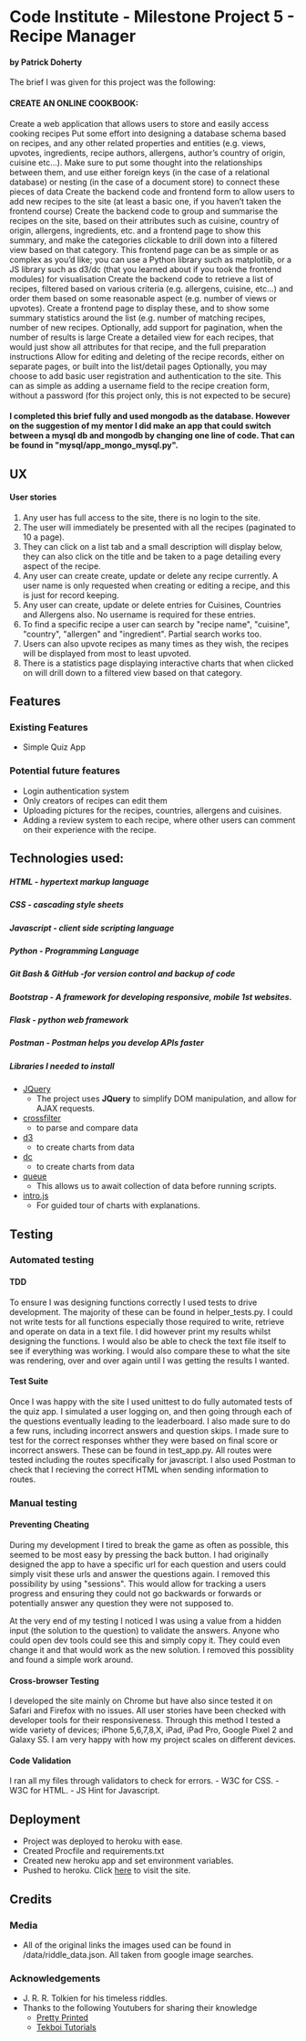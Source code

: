 # Code Institute - Milestone Project 5 - Recipe Manager
#### by Patrick Doherty

The brief I was given for this project was the following:

#### CREATE AN ONLINE COOKBOOK:

Create a web application that allows users to store and easily access cooking recipes
Put some effort into designing a database schema based on recipes, and any other related properties and entities (e.g. views, upvotes, ingredients, recipe authors, allergens, author’s country of origin, cuisine etc…). Make sure to put some thought into the relationships between them, and use either foreign keys (in the case of a relational database) or nesting (in the case of a document store) to connect these pieces of data
Create the backend code and frontend form to allow users to add new recipes to the site (at least a basic one, if you haven’t taken the frontend course)
Create the backend code to group and summarise the recipes on the site, based on their attributes such as cuisine, country of origin, allergens, ingredients, etc. and a frontend page to show this summary, and make the categories clickable to drill down into a filtered view based on that category. This frontend page can be as simple or as complex as you’d like; you can use a Python library such as matplotlib, or a JS library such as d3/dc (that you learned about if you took the frontend modules) for visualisation
Create the backend code to retrieve a list of recipes, filtered based on various criteria (e.g. allergens, cuisine, etc…) and order them based on some reasonable aspect (e.g. number of views or upvotes). Create a frontend page to display these, and to show some summary statistics around the list (e.g. number of matching recipes, number of new recipes. Optionally, add support for pagination, when the number of results is large
Create a detailed view for each recipes, that would just show all attributes for that recipe, and the full preparation instructions
Allow for editing and deleting of the recipe records, either on separate pages, or built into the list/detail pages
Optionally, you may choose to add basic user registration and authentication to the site. This can as simple as adding a username field to the recipe creation form, without a password (for this project only, this is not expected to be secure)

#### I completed this brief fully and used mongodb as the database. However on the suggestion of my mentor I did make an app that could switch between a mysql db and mongodb by changing one line of code. That can be found in "mysql/app_mongo_mysql.py".



## UX
#### User stories

1. Any user has full access to the site, there is no login to the site.
2. The user will immediately be presented with all the recipes (paginated to 10 a page).
3. They can click on a list tab and a small description will display below, they can also click on the title and be taken to a page detailing every aspect of the recipe. 
4. Any user can create create, update or delete any recipe currently. A user name is only requested when creating or editing a recipe, and this is just for record keeping. 
5. Any user can create, update or delete entries for Cuisines, Countries and Allergens also. No username is required for these entries.
6. To find a specific recipe a user can search by "recipe name", "cuisine", "country", "allergen" and "ingredient". Partial search works too. 
7. Users can also upvote recipes as many times as they wish, the recipes will be displayed from most to least upvoted. 
7. There is a statistics page displaying interactive charts that when clicked on will drill down to a filtered view based on that category. 
 


## Features

### Existing Features
- Simple Quiz App

### Potential future features
- Login authentication system
- Only creators of recipes can edit them
- Uploading pictures for the recipes, countries, allergens and cuisines.
- Adding a review system to each recipe, where other users can comment on their experience with the recipe.


## Technologies used:
##### HTML - hypertext markup language
##### CSS - cascading style sheets 
##### Javascript - client side scripting language
##### Python - Programming Language
##### Git Bash & GitHub -for version control and backup of code
##### Bootstrap - A framework for developing responsive, mobile 1st websites.
##### Flask - python web framework
##### Postman - Postman helps you develop APIs faster
##### Libraries I needed to install
- [JQuery](https://jquery.com)
    - The project uses **JQuery** to simplify DOM manipulation, and allow for AJAX requests.
- [crossfilter](https://github.com/crossfilter/crossfilter)
    - to parse and compare data
- [d3](https://d3js.org/)
    - to create charts from data
- [dc](https://dc-js.github.io/dc.js/)
    - to create charts from data
- [queue](https://github.com/d3/d3-queue)
    - This allows us to await collection of data before running scripts.
- [intro.js](https://github.com/usablica/intro.js)
    - For guided tour of charts with explanations.

## Testing
 
### Automated testing

#### TDD
To ensure I was designing functions correctly I used tests to drive development. The majority of these can be found in helper_tests.py.
I could not write tests for all functions especially those required to write, retrieve and operate on data in a text file. I did however print my results
whilst designing the functions. I would also be able to check the text file itself to see if everything was working. I would also compare these to what 
the site was rendering, over and over again until I was getting the results I wanted. 

#### Test Suite
Once I was happy with the site I used unittest to do fully automated tests of the quiz app. I simulated a user logging on, and then going through each of the questions
eventually leading to the leaderboard. I also made sure to do a few runs, including incorrect answers and question skips. I made sure to 
test for the correct responses whther they were based on final score or incorrect answers. These can be found in test_app.py. All routes were tested including
the routes specifically for javascript. I also used Postman to check that I recieving the correct HTML when sending information to routes.

### Manual testing
#### Preventing Cheating
During my development I tired to break the game as often as possible, this seemed to be most easy by pressing the back button. I had originally designed the 
app to have a specific url for each question and users could simply visit these urls and answer the questions again. I removed this possibility by using
"sessions". This would allow for tracking a users progress and ensuring they could not go backwards or forwards or potentially answer any question
they were not supposed to. 

At the very end of my testing I noticed I was using a value from a hidden input (the solution to the question) to validate the answers. Anyone who could 
open dev tools could see this and simply copy it. They could even change it and that would work as the new solution. I removed this possiblity and found 
a simple work around. 

#### Cross-browser Testing
I developed the site mainly on Chrome but have also since tested it on Safari and Firefox with no issues.
All user stories have been checked with developer tools for their responsiveness. 
Through this method I tested a wide variety of devices; iPhone 5,6,7,8,X, 
iPad, iPad Pro, Google Pixel 2 and Galaxy S5. I am very happy with how my project scales on different devices.

#### Code Validation
I ran all my files through validators to check for errors.
    - W3C for CSS.
    - W3C for HTML.
    - JS Hint for Javascript.

## Deployment
- Project was deployed to heroku with ease.
- Created Procfile and requirements.txt
- Created new heroku app and set environment variables.
- Pushed to heroku. Click [here](https://tolkien-riddle-quiz.herokuapp.com/) to visit the site.

## Credits

### Media
- All of the original links the images used can be found in /data/riddle_data.json. All taken from google image searches. 


### Acknowledgements
- J. R. R. Tolkien for his timeless riddles.
- Thanks to the following Youtubers for sharing their knowledge
    - [Pretty Printed](https://www.youtube.com/channel/UC-QDfvrRIDB6F0bIO4I4HkQ)
    - [Tekboi Tutorials](https://www.youtube.com/channel/UCIx6RlgCn3dXR5mHF33_wsA)